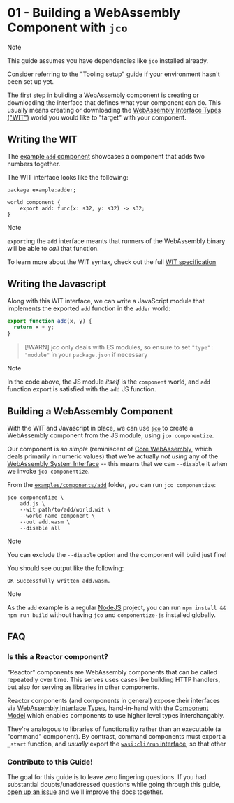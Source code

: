 # 01 - Building a WebAssembly Component with `jco`

> [!NOTE]
> This guide assumes you have dependencies like `jco` installed already.
>
> Consider referring to the "Tooling setup" guide if your environment hasn't been set up yet.

The first step in building a WebAssembly component is creating or downloading the interface that
defines what your component can do. This usually means creating or downloading the
[WebAssembly Interface Types ("WIT")][wit] world you would like to "target" with your component.

## Writing the WIT

The [example `add` component][examples-add] showcases a component that adds two numbers together.

The WIT interface looks like the following:

```wit
package example:adder;

world component {
    export add: func(x: s32, y: s32) -> s32;
}
```

> [!NOTE]
> `export`ing the `add` interface meants that runners of the WebAssembly binary will be able to *call* that function.
>
> To learn more about the WIT syntax, check out the full [WIT specification][wit]

## Writing the Javascript

Along with this WIT interface, we can write a JavaScript module that implements the exported `add` function in the `adder` world:

```js
export function add(x, y) {
  return x + y;
}
```
> [!WARN]
> jco only deals with ES modules, so ensure to set `"type": "module"` in your `package.json` if necessary

> [!NOTE]
> In the code above, the JS module *itself* is the `component` world, and `add` function export is satisfied with the `add` JS function.

## Building a WebAssembly Component

With the WIT and Javascript in place, we can use [`jco`][jco] to create a WebAssembly component from the JS module, using `jco componentize`.

Our component is *so simple* (reminiscent of [Core WebAssembly][wasm-core], which deals primarily in numeric values)
that we're actually *not using* any of the [WebAssembly System Interface][wasi] -- this means that we can `--disable` it when we invoke `jco componentize`.

From the [`examples/components/add`][examples-add] folder, you can run `jco componentize`:

```console
jco componentize \
    add.js \
    --wit path/to/add/world.wit \
    --world-name component \
    --out add.wasm \
    --disable all
```

> [!NOTE]
> You can exclude the `--disable` option and the component will build just fine!

You should see output like the following:

```
OK Successfully written add.wasm.
```

> [!NOTE]
> As the `add` example is a regular [NodeJS][nodejs] project, you can run `npm install && npm run build`
> without having `jco` and `componentize-js` installed globally.

[wit]: https://github.com/WebAssembly/component-model/blob/main/design/mvp/WIT.md
[nodejs]: https://nodejs.org/en
[wasi]: https://wasi.dev/
[wasm-core]: https://webassembly.github.io/spec/core/
[jco]: https://github.com/bytecodealliance/jco
[examples-add]: https://github.com/bytecodealliance/jco/tree/main/examples/components/add

## FAQ

### Is this a Reactor component?

"Reactor" components are WebAssembly components that can be called repeatedly over time. This serves uses cases like building HTTP handlers,
but also for serving as libraries in other components.

Reactor components (and components in general) expose their interfaces via [WebAssembly Interface Types][docs-wit],
hand-in-hand with the [Component Model][docs-component-model] which enables components to use higher level types interchangably.

They're analogous to libraries of functionality rather than an executable (a "command" component). By contrast, command components must export
a `_start` function, and *usually* export the [`wasi:cli/run` interface][github-wasi-cli], so that other

[docs-wit]: ../design/wit.md
[docs-component-model]: ../design/why-component-model.md
[github-wasi-cli]: https://github.com/WebAssembly/wasi-cli

### Contribute to this Guide!

The goal for this guide is to leave zero lingering questions. If you had substantial doubts/unaddressed questions
while going through this guide, [open up an issue](https://github.com/bytecodealliance/jco/issues/new) and we'll improve the docs together.
